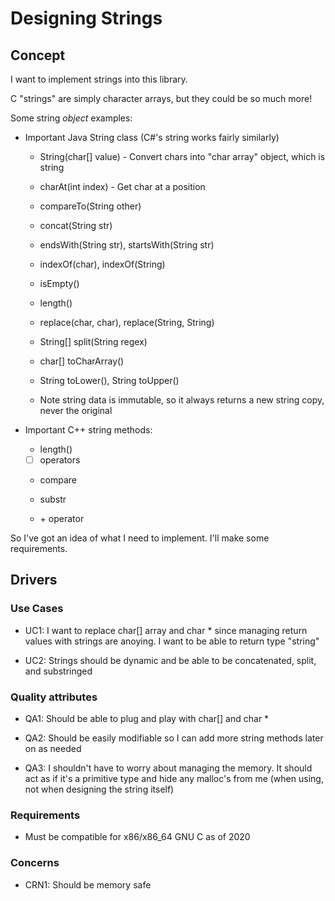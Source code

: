 # Designing Strings

## Concept

I want to implement strings into this library.

C "strings" are simply character arrays, but they could be so much more!

Some string *object* examples:

 - Important Java String class (C#'s string works fairly similarly)

   + String(char[] value) - Convert chars into "char array" object, which is string

   + charAt(int index) - Get char at a position

   + compareTo(String other)

   + concat(String str)

   + endsWith(String str), startsWith(String str)

   + indexOf(char), indexOf(String)

   + isEmpty()

   + length()

   + replace(char, char), replace(String, String)

   + String[] split(String regex)

   + char[] toCharArray()

   + String toLower(), String toUpper()

   + Note string data is immutable, so it always returns a new string copy, never the original

 - Important C++ string methods:

   + length()

   + [ ] operators

   + compare

   + substr

   + \+ operator

So I've got an idea of what I need to implement. I'll make some requirements.

## Drivers

### Use Cases

 - UC1: I want to replace char[] array and char * since managing return values with strings are anoying. I want to be able to return type "string"

 - UC2: Strings should be dynamic and be able to be concatenated, split, and substringed

### Quality attributes

 - QA1: Should be able to plug and play with char[] and char *

 - QA2: Should be easily modifiable so I can add more string methods later on as needed

 - QA3: I shouldn't have to worry about managing the memory. It should act as if it's a primitive type and hide any malloc's from me (when using, not when designing the string itself)

### Requirements

 - Must be compatible for x86/x86_64 GNU C as of 2020

### Concerns

 - CRN1: Should be memory safe


